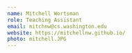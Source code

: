 ```yaml
---
name: Mitchell Wortsman
role: Teaching Assistant
email: mitchnw@cs.washington.edu
website: https://mitchellnw.github.io/
photo: mitchell.JPG
---
```


<!-- [Schedule an appointment](#){: .btn .btn-outline } -->
